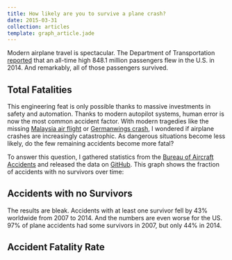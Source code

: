 ```yaml
---
title: How likely are you to survive a plane crash?
date: 2015-03-31
collection: articles
template: graph_article.jade
---
```


Modern airplane travel is spectacular.
The Department of Transportation [reported](http://www.rita.dot.gov/bts/press_releases/bts015_15) that an all-time high 848.1 million passengers flew in the U.S. in 2014.
And remarkably, all of those passengers survived.

<h2 class="center">Total Fatalities</h2>
<div id="chart-fatalities" class="chart"></div>

This engineering feat is only possible thanks to massive investments in safety and automation.
Thanks to modern autopilot systems, human error is now the most common accident factor.
With modern tragedies like the missing [Malaysia air flight](http://en.wikipedia.org/wiki/Malaysia_Airlines_Flight_370) or [Germanwings crash](http://www.nytimes.com/interactive/2015/03/24/world/europe/germanwings-plane-crash-map.html), I wondered if airplane crashes are increasingly catastrophic.
As dangerous situations become less likely, do the few remaining accidents become more fatal?

To answer this question, I gathered statistics from the [Bureau of Aircraft Accidents](http://www.baaa-acro.com/presentation/) and released the data on [GitHub](https://github.com/gwintrob/aircraft-incidents/).
This graph shows the fraction of accidents with no survivors over time:

<h2 class="center">Accidents with no Survivors</h2>
<div id="chart-survivors" class="chart"></div>

The results are bleak.
Accidents with at least one survivor fell by 43% worldwide from 2007 to 2014.
And the numbers are even worse for the US.
97% of plane accidents had some survivors in 2007, but only 44% in 2014.

<h2 class="center">Accident Fatality Rate</h2>
<div id="chart-fatality-rate" class="chart"></div>
